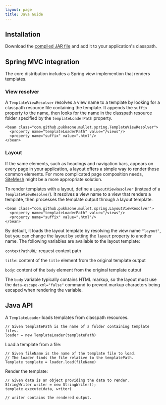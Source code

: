 ```yaml
---
layout: page
title: Java Guide
---
```


## Installation

Download the [compiled JAR file](https://github.com/pukkaone/mullet/downloads)
and add it to your application's classpath.


## Spring MVC integration

The core distribution includes a Spring view implemention that renders
templates.


### View resolver

A `TemplateViewResolver` resolves a view name to a template by looking for a
classpath resource file containing the template.  It appends the `suffix`
property to the name, then looks for the name in the classpath resource folder
specified by the `templateLoaderPath` property.

    <bean class="com.github.pukkaone.mullet.spring.TemplateViewResolver">
      <property name="templateLoaderPath" value="/views"/>
      <property name="suffix" value=".html"/>
    </bean>


### Layout

If the same elements, such as headings and navigation bars, appears on every
page in your application, a layout offers a simple way to render those common
elements.  For more complicated page composition needs,
[SiteMesh](https://github.com/sitemesh/sitemesh2) might be a more appropriate
solution.

To render templates with a layout, define a `LayoutViewResolver` (instead of a
`TemplateViewResolver`).  It resolves a view name to a view that renders a
template, then processes the template output through a layout template.

    <bean class="com.github.pukkaone.mullet.spring.LayoutViewResolver">
      <property name="templateLoaderPath" value="/views"/>
      <property name="suffix" value=".html"/>
    </bean>

By default, it loads the layout template by resolving the view name `"layout"`,
but you can change the layout by setting the `layout` property to another name.
The following variables are available to the layout template:

`contextPathURL`: request context path

`title`: content of the `title` element from the original template output

`body`: content of the `body` element from the original template output

The `body` variable typically contains HTML markup, so the layout must use the
`data-escape-xml="false"` command to prevent markup characters being escaped
when rendering the variable.


## Java API

A `TemplateLoader` loads templates from classpath resources.

    // Given templatePath is the name of a folder containing template files.
    loader = new TemplateLoader(templatePath)

Load a template from a file:

    // Given fileName is the name of the template file to load.
    // The loader finds the file relative to the templatePath.
    Template template = loader.load(fileName)

Render the template:

    // Given data is an object providing the data to render.
    StringWriter writer = new StringWriter();
    template.execute(data, writer)

    // writer contains the rendered output.
